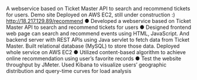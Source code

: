 A webservice based on Ticket Master API to search and recommend tickets for users. Demo site Deployed on AWS EC2, still under construction :)
http://18.217.129.89/recommend
●	Developed a webservice based on Ticket Master API to search and recommend tickets for users
●	Designed frontend web page can search and recommend events using HTML, JavaScript. And backend server with REST APIs using Java servlet to fetch data from Ticket Master. Built relational database (MySQL) to store those data. Deployed whole service on AWS EC2
●	Utilized content-based algorithm to achieve online recommendation using user’s favorite records
●	Test the website throughput by JMeter. Used Kibana to visualize users’ geographic distribution and query-time curves for load analysis 
